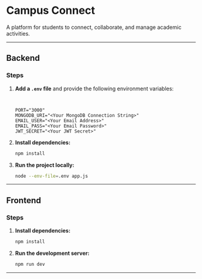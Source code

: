 # Campus Connect

A platform for students to connect, collaborate, and manage academic activities.

---

## Backend

### Steps

1. **Add a ****`.env`**** file** and provide the following environment variables:

   ```env


   PORT="3000"
   MONGODB_URI="<Your MongoDB Connection String>"
   EMAIL_USER="<Your Email Address>"
   EMAIL_PASS="<Your Email Password>"
   JWT_SECRET="<Your JWT Secret>"
   ```

2. **Install dependencies:**

   ```bash
   npm install
   ```

3. **Run the project locally:**

   ```bash
   node --env-file=.env app.js
   ```

---

## Frontend

### Steps

1. **Install dependencies:**

   ```bash
   npm install
   ```

2. **Run the development server:**

   ```bash
   npm run dev
   ```

---



